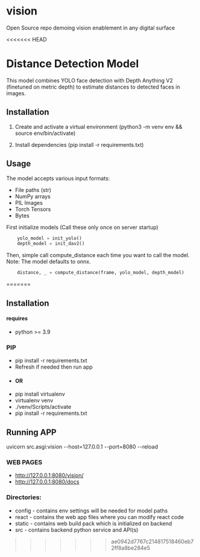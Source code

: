 # vision
Open Source repo demoing vision enablement in any digital surface 

<<<<<<< HEAD
# Distance Detection Model

This model combines YOLO face detection with Depth Anything V2 (finetuned on metric depth) to estimate distances to detected faces in images.

## Installation

1. Create and activate a virtual environment (python3 -m venv env && source env/bin/activate)

2. Install dependencies (pip install -r requirements.txt)

## Usage

The model accepts various input formats:
- File paths (str)
- NumPy arrays
- PIL Images
- Torch Tensors
- Bytes

First initialize models (Call these only once on server startup)
```python
    yolo_model = init_yolo()
    depth_model = init_dav2()
```

Then, simple call compute_distance each time you want to call the model. Note: The model defaults to onnx. 
```python
    distance, _ = compute_distance(frame, yolo_model, depth_model)
```


=======
## Installation
#### requires
- python >= 3.9
### PIP
- pip install -r requirements.txt
- Refresh if needed then run app
- #### OR
- pip install virtualenv
- virtualenv venv
- ./venv/Scripts/activate
- pip install -r requirements.txt

## Running APP
uvicorn src.asgi:vision --host=127.0.0.1 --port=8080 --reload


### WEB PAGES
- http://127.0.0.1:8080/vision/
- http://127.0.0.1:8080/docs

### Directories:
- config - contains env settings will be needed for model paths
- react - contains the web app files where you can modify react code
- static - contains web build pack which is initialized on backend
- src - contains backend python service and API(s)
>>>>>>> ae0942d7767c214817518460eb72ff8a8be284e5
